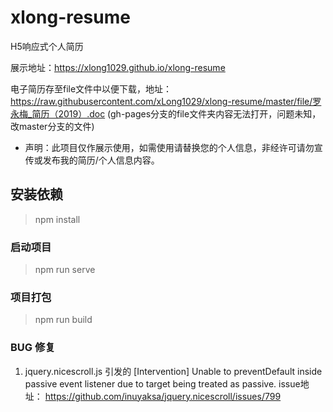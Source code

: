 # xlong-resume

H5响应式个人简历  

展示地址：https://xlong1029.github.io/xlong-resume

电子简历存至file文件中以便下载，地址：https://raw.githubusercontent.com/xLong1029/xlong-resume/master/file/罗永梅_简历（2019）.doc
(gh-pages分支的file文件夹内容无法打开，问题未知，改master分支的文件)

* 声明：此项目仅作展示使用，如需使用请替换您的个人信息，非经许可请勿宣传或发布我的简历/个人信息内容。

## 安装依赖
> npm install

### 启动项目
> npm run serve

### 项目打包
> npm run build

### BUG 修复
1. jquery.nicescroll.js 引发的 [Intervention] Unable to preventDefault inside passive event listener due to target being treated as passive.
issue地址： https://github.com/inuyaksa/jquery.nicescroll/issues/799